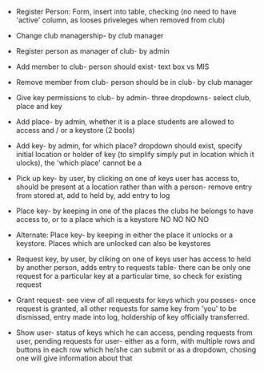* Register Person: Form, insert into table, checking (no need to have 'active' column, as looses priveleges when removed from club)

* Change club managership- by club manager

* Register person as manager of club- by admin

* Add member to club- person should exist- text box vs MIS

* Remove member from club- person should be in club- by club manager

* Give key permissions to club- by admin- three dropdowns- select club, place and key

* Add place- by admin, whether it is a place students are allowed to access and / or a keystore (2 bools)

* Add key- by admin, for which place? dropdown should exist, specify initial location or holder of key (to simplify simply put in location which it ulocks), the 'which place' cannot be a 

* Pick up key- by user, by clicking on one of keys user has access to, should be present at a location rather than with a person- remove entry from stored at, add to held by, add entry to log

* Place key- by keeping in one of the places the clubs he belongs to have access to, or to a place which is a keystore NO NO NO NO

* Alternate: Place key- by keeping in either the place it  unlocks or a keystore. Places which are unlocked can also be keystores

* Request key, by user, by cliking on one of keys user has access to held by another person, adds entry to requests table- there can be only one request for a particular key at a particular time, so check for existing request

* Grant request- see view of all requests for keys which you posses- once request is granted, all other requests for same key from 'you' to be dismissed, entry made into log, holdership of key officially transferred.

* Show user- status of keys which he can access, pending requests from user, pending requests for user- either as a form, with multiple rows and buttons in each row which he/she can submit or as a dropdown, chosing one will give information about that
